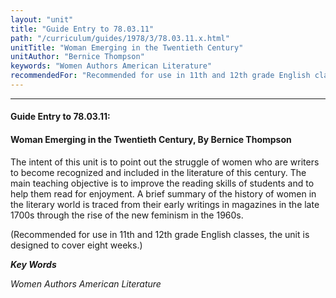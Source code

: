 ```yaml
---
layout: "unit"
title: "Guide Entry to 78.03.11"
path: "/curriculum/guides/1978/3/78.03.11.x.html"
unitTitle: "Woman Emerging in the Twentieth Century"
unitAuthor: "Bernice Thompson"
keywords: "Women Authors American Literature"
recommendedFor: "Recommended for use in 11th and 12th grade English classes, the unit is designed to cover eight weeks."
---
```

<body>
<hr/>
<h4>
Guide Entry to 78.03.11:
</h4>
<h4>
Woman Emerging in the Twentieth Century, By Bernice Thompson
</h4>
The intent of this unit is to point out the struggle of women who are writers to become recognized and included in the literature of this century.  The main teaching objective is to improve the reading skills of students and to help them read for enjoyment.  A brief summary of the history of women in the literary world is traced from their early writings in magazines in the late 1700s through the rise of the new feminism in the 1960s.
<p>
(Recommended for use in 11th and 12th grade English classes, the unit is designed to cover eight weeks.)
</p>
<p>
<b>
<i>
Key Words
</i>
</b>
<br/>
</p>
<p>
<i>
Women Authors American Literature
</i>
</p>
</body>